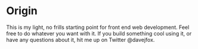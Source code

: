 Origin
======

This is my light, no frills starting point for front end web development. Feel free to do whatever you want with it. If  you build something cool using it, or have any questions about it, hit me up on Twitter @davejfox.
